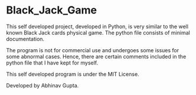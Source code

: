# Black_Jack_Game
This self developed project, developed in Python, is very similar to the well known Black Jack cards physical game.
The python file consists of minimal documentation.

The program is not for commercial use and undergoes some issues for some abnormal cases.
Hence, there are certain comments included in the python file that I have kept for myself.

This self developed program is under the MIT License.

Developed  by Abhinav Gupta.
